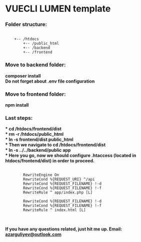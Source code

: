 # VUECLI LUMEN template

### Folder structure: <br>
<pre ><code>
    +-- /htdocs
        +-- /public_html
        +-- /backend
        +-- /frontend
</code></pre>

### Move to backend folder:<br>
<strong>composer install</strong>
<br><strong>Do not forget about .env file configuration</strong>

### Move to frontend folder:<br>
<strong>npm install</strong>

### Last steps:<br>
<strong> * cd /htdocs/frontend/dist</strong>
<br><strong> * rm -r /htdocs/public_html</strong>
<br><strong> * ln -s frontend/dist public_html</strong>
<br><strong> * Then we navigate to cd /htdocs/frontend/dist</strong>
<br><strong> * ln -s ../../backend/public app</strong>
<br><strong> * Here you go, now we should configure .htaccess (located in htdocs/frontend/dist) in order to proceed.</strong>

<pre>
    <code>
        RewriteEngine On
        RewriteCond %{REQUEST_URI} ^/api
        RewriteCond %{REQUEST_FILENAME} !-d
        RewriteCond %{REQUEST_FILENAME} !-f
        RewriteRule ^ app/index.php [L]

        RewriteCond %{REQUEST_FILENAME} !-d
        RewriteCond %{REQUEST_FILENAME} !-f
        RewriteRule ^ index.html [L]
    </code>
</pre>

<br><strong> If you have any questions related, just hit me up. Email: azarguliyev@outlook.com</strong>